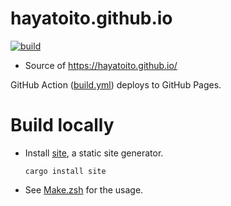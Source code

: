 # hayatoito.github.io

[![build](https://github.com/hayatoito/hayatoito.github.io/workflows/build/badge.svg)](https://github.com/hayatoito/hayatoito.github.io/actions)

- Source of https://hayatoito.github.io/

GitHub Action ([build.yml](./.github/workflows/build.yml)) deploys to GitHub
Pages.

# Build locally

- Install [site](https://github.com/hayatoito/site), a static site generator.

  `cargo install site`

- See [Make.zsh](./Make.zsh) for the usage.
